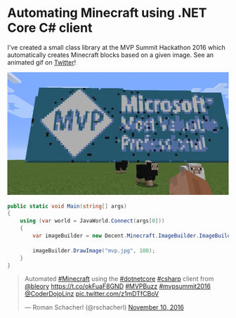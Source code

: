 # Automating Minecraft using .NET Core C# client

I've created a small class library at the MVP Summit Hackathon 2016 which automatically creates Minecraft blocks based on a given image.
See an animated gif on <a href="https://t.co/z1mDTfCBoV">Twitter</a>!

![Image Builder](Assets/preview.png "Creating the MVP logo using the Image Builder")

```csharp
public static void Main(string[] args)
{
    using (var world = JavaWorld.Connect(args[0]))
    {
        var imageBuilder = new Decent.Minecraft.ImageBuilder.ImageBuilder(world);

        imageBuilder.DrawImage("mvp.jpg", 100);
    }
}
```  

<blockquote class="twitter-tweet" data-lang="en"><p lang="en" dir="ltr">Automated <a href="https://twitter.com/hashtag/Minecraft?src=hash">#Minecraft</a> using the <a href="https://twitter.com/hashtag/dotnetcore?src=hash">#dotnetcore</a> <a href="https://twitter.com/hashtag/csharp?src=hash">#csharp</a> client from <a href="https://twitter.com/bleory">@bleory</a> <a href="https://t.co/okFuaF8GND">https://t.co/okFuaF8GND</a> <a href="https://twitter.com/hashtag/MVPBuzz?src=hash">#MVPBuzz</a> <a href="https://twitter.com/hashtag/mvpsummit2016?src=hash">#mvpsummit2016</a> <a href="https://twitter.com/CoderDojoLinz">@CoderDojoLinz</a> <a href="https://t.co/z1mDTfCBoV">pic.twitter.com/z1mDTfCBoV</a></p>&mdash; Roman Schacherl (@rschacherl) <a href="https://twitter.com/rschacherl/status/796834356455055360">November 10, 2016</a></blockquote>
<script async src="//platform.twitter.com/widgets.js" charset="utf-8"></script>